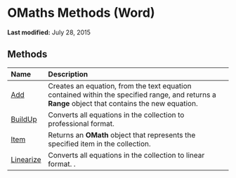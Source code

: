 
# OMaths Methods (Word)

 **Last modified:** July 28, 2015


## Methods



|**Name**|**Description**|
|:-----|:-----|
| [Add](d1372381-e9b3-b551-41ff-fa908800d683.md)|Creates an equation, from the text equation contained within the specified range, and returns a  **Range** object that contains the new equation.|
| [BuildUp](5d96241a-56eb-de79-5679-0353e7275721.md)|Converts all equations in the collection to professional format.|
| [Item](4384c4d5-99cf-bed0-84d9-df964adb7ccd.md)|Returns an  **OMath** object that represents the specified item in the collection.|
| [Linearize](12bbfdec-3e14-6faf-ca59-2a2d6902c7e2.md)|Converts all equations in the collection to linear format. .|
